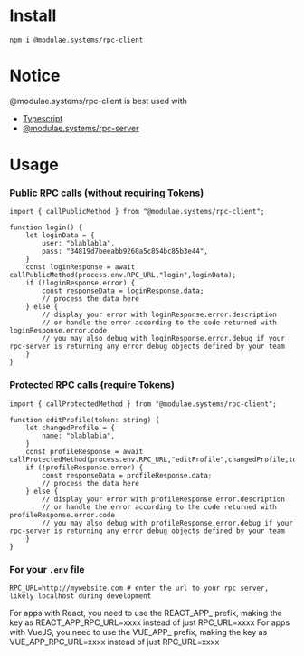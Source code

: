 # Install
```
npm i @modulae.systems/rpc-client
```

# Notice
@modulae.systems/rpc-client is best used with
- [Typescript](https://www.npmjs.com/package/typescript)
- [@modulae.systems/rpc-server](https://www.npmjs.com/package/@modulae.systems/rpc-server)

# Usage
### Public RPC calls (without requiring Tokens)
```
import { callPublicMethod } from "@modulae.systems/rpc-client";

function login() {
    let loginData = {
        user: "blablabla",
        pass: "34819d7beeabb9260a5c854bc85b3e44",
    }
    const loginResponse = await callPublicMethod(process.env.RPC_URL,"login",loginData);
    if (!loginResponse.error) {
        const responseData = loginResponse.data;
        // process the data here
    } else {
        // display your error with loginResponse.error.description
        // or handle the error according to the code returned with loginResponse.error.code
        // you may also debug with loginResponse.error.debug if your rpc-server is returning any error debug objects defined by your team
    }
}
```
### Protected RPC calls (require Tokens)
```
import { callProtectedMethod } from "@modulae.systems/rpc-client";

function editProfile(token: string) {
    let changedProfile = {
        name: "blablabla",
    }
    const profileResponse = await callProtectedMethod(process.env.RPC_URL,"editProfile",changedProfile,token);
    if (!profileResponse.error) {
        const responseData = profileResponse.data;
        // process the data here
    } else {
        // display your error with profileResponse.error.description
        // or handle the error according to the code returned with profileResponse.error.code
        // you may also debug with profileResponse.error.debug if your rpc-server is returning any error debug objects defined by your team
    }
}
```

### For your ```.env``` file
```
RPC_URL=http://mywebsite.com # enter the url to your rpc server, likely localhost during development
```
For apps with React, you need to use the REACT_APP_ prefix, making the key as REACT_APP_RPC_URL=xxxx instead of just RPC_URL=xxxx
For apps with VueJS, you need to use the VUE_APP_ prefix, making the key as VUE_APP_RPC_URL=xxxx instead of just RPC_URL=xxxx